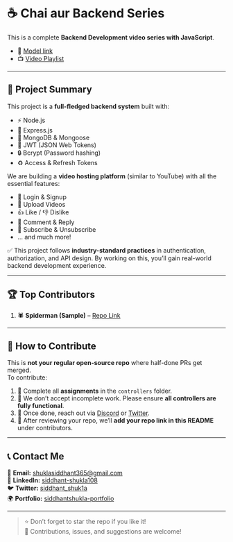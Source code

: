 # ☕ Chai aur Backend Series  

This is a complete **Backend Development video series with JavaScript**.  
- 🎨 [Model link](https://app.eraser.io/workspace/YtPqZ1VogxGy1jzIDkzj?origin=share)  
- 📺 [Video Playlist](https://www.youtube.com/watch?v=EH3vGeqeIAo&list=PLu71SKxNbfoBGh_8p_NS-ZAh6v7HhYqHW)  

---

## 📌 Project Summary  

This project is a **full-fledged backend system** built with:  
- ⚡ Node.js  
- 🚀 Express.js  
- 🍃 MongoDB & Mongoose  
- 🔑 JWT (JSON Web Tokens)  
- 🔒 Bcrypt (Password hashing)  
- ♻️ Access & Refresh Tokens  

We are building a **video hosting platform** (similar to YouTube) with all the essential features:  
- 👤 Login & Signup  
- 🎥 Upload Videos  
- 👍 Like / 👎 Dislike  
- 💬 Comment & Reply  
- 🔔 Subscribe & Unsubscribe  
- … and much more!  

✅ This project follows **industry-standard practices** in authentication, authorization, and API design. By working on this, you’ll gain real-world backend development experience.  

---

## 🏆 Top Contributors  

1. 🕷️ **Spiderman (Sample)** – [Repo Link](https://www.youtube.com/@chaiaurcode)  

---

## 🤝 How to Contribute  

This is **not your regular open-source repo** where half-done PRs get merged.  
To contribute:  

1. 📂 Complete all **assignments** in the `controllers` folder.  
2. 🚫 We don’t accept incomplete work. Please ensure **all controllers are fully functional**.  
3. 🔗 Once done, reach out via [Discord](https://hitesh.ai/discord) or [Twitter](https://twitter.com/@hiteshdotcom).  
4. 📝 After reviewing your repo, we’ll **add your repo link in this README** under contributors.  

---
## 📞 Contact Me

📧 **Email:** shuklasiddhant365@gmail.com  
💼 **LinkedIn:** [siddhant-shukla108](https://www.linkedin.com/in/siddhant-shukla108/) <br/>
🐦 **Twitter:** [siddhant_shuk1a](https://x.com/siddhant_shuk1a)  
🌍 **Portfolio:** [siddhantshukla-portfolio](https://siddhantshukla-portfolio.netlify.app/)

---

> ⭐ Don’t forget to star the repo if you like it!  
> 🤝 Contributions, issues, and suggestions are welcome!

